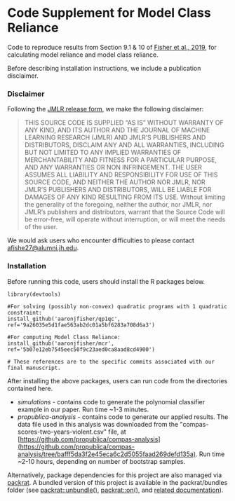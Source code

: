 # Code Supplement for Model Class Reliance

Code to reproduce results from Section 9.1 & 10 of [Fisher et al., 2019](https://arxiv.org/abs/1801.01489), for calculating model reliance and model class reliance.

Before describing installation instructions, we include a publication disclaimer.

### Disclaimer

Following the [JMLR release form](http://www.jmlr.org/forms/release.pdf), we make the following disclaimer:

> THIS SOURCE CODE IS SUPPLIED “AS IS” WITHOUT WARRANTY OF ANY KIND, AND ITS AUTHOR AND THE JOURNAL OF MACHINE LEARNING RESEARCH (JMLR) AND JMLR’S PUBLISHERS AND DISTRIBUTORS, DISCLAIM ANY AND ALL WARRANTIES, INCLUDING BUT NOT LIMITED TO ANY IMPLIED WARRANTIES OF MERCHANTABILITY AND FITNESS FOR A PARTICULAR PURPOSE, AND ANY WARRANTIES OR NON INFRINGEMENT. THE USER ASSUMES ALL LIABILITY AND RESPONSIBILITY FOR USE OF THIS SOURCE CODE, AND NEITHER THE AUTHOR NOR JMLR, NOR JMLR’S PUBLISHERS AND DISTRIBUTORS, WILL BE LIABLE FOR DAMAGES OF ANY KIND RESULTING FROM ITS USE. Without limiting the generality of the foregoing, neither the author, nor JMLR, nor JMLR’s publishers and distributors, warrant that the Source Code will be error-free, will operate without interruption, or will meet the needs of the user.

We would ask users who encounter difficulties to please contact afishe27@alumni.jh.edu.

### Installation


Before running this code, users should install the R packages below.

```{r}
library(devtools)

#For solving (possibly non-convex) quadratic programs with 1 quadratic constraint:
install_github('aaronjfisher/qp1qc', ref='9a26035e5d1fae563ab2dc01a5bf6283a708d6a3')

#For computing Model Class Reliance:
install_github('aaronjfisher/mcr', ref='5b07e12eb7545eec50f9c23aed0ca8aad8cd4900')

# These references are to the specific commits associated with our final manuscript.
```

After installing the above packages, users can run code from the directories contained here.

* *simulations* - contains code to generate the polynomial classifier example in our paper. Run time ~1-3 minutes.
* *propublica-analysis* - contains code to generate our applied results. The data file used in this analysis was downloaded from the "compas-scores-two-years-violent.csv" file, at [https://github.com/propublica/compas-analysis](https://github.com/propublica/compas-analysis/tree/bafff5da3f2e45eca6c2d5055faad269defd135a).  Run time ~2-10 hours, depending on number of bootstrap samples.


Alternatively, package dependencies for this project are also managed via [packrat](https://github.com/rstudio/packrat). A bundled version of this project is available in the packrat/bundles folder (see [packrat::unbundle()](https://www.rdocumentation.org/packages/packrat/versions/0.5.0/topics/unbundle),  [packrat::on()](https://www.rdocumentation.org/packages/packrat/versions/0.5.0/topics/packrat-mode), and [related documentation](https://github.com/rstudio/packrat)).
